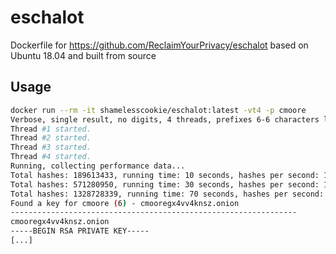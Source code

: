 # eschalot

Dockerfile for https://github.com/ReclaimYourPrivacy/eschalot based on Ubuntu 18.04 and built from source

## Usage

```bash
docker run --rm -it shamelesscookie/eschalot:latest -vt4 -p cmoore
Verbose, single result, no digits, 4 threads, prefixes 6-6 characters long.
Thread #1 started.
Thread #2 started.
Thread #3 started.
Thread #4 started.
Running, collecting performance data...
Total hashes: 189613433, running time: 10 seconds, hashes per second: 18961343
Total hashes: 571280950, running time: 30 seconds, hashes per second: 19042698
Total hashes: 1328728339, running time: 70 seconds, hashes per second: 18981833
Found a key for cmoore (6) - cmooregx4vv4knsz.onion
----------------------------------------------------------------
cmooregx4vv4knsz.onion
-----BEGIN RSA PRIVATE KEY-----
[...]
```